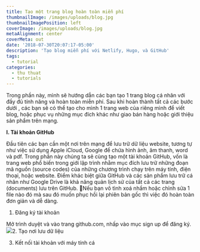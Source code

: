 ```yaml
---
title: Tạo một trang blog hoàn toàn miễn phí
thumbnailImage: /images/uploads/blog.jpg
thumbnailImagePosition: left
coverImage: /images/uploads/blog.jpg
metaAlignment: center
coverMeta: out
date: '2018-07-30T20:07:17-05:00'
description: 'Tạo blog miễn phí với Netlify, Hugo, và GitHub'
tags:
  - tutorial
categories:
  - thu thuat
  - tutorials
---
```

Trong phần này, mình sẽ hướng dẫn các bạn tạo 1 trang blog cá nhân với đầy đủ tính năng và hoàn toàn miễn phí. Sau khi hoàn thành tất cả các bước dưới , các bạn sẽ có thể tạo cho mình 1 trang web của riêng mình để viết blog, hoặc phục vụ những mục đích khác như giao bán hàng hoặc giới thiệu sản phẩm trên mạng.

**I. Tài khoản GitHub**

Đầu tiên các bạn cần một nơi trên mạng để lưu trữ dữ liệu website, tương tự như việc sử dụng Apple iCloud, Google để chứa hình ảnh, âm thanh, word và pdf. Trong phần này chúng ta sẽ cùng tạo một tài khoản GitHub, vốn là trang web phổ biến trong giới lập trình nhằm mục đích lưu trữ những đoạn mã nguồn (source codes) của những chương trình chạy trên máy tính, điện thoại, hoặc website. Điểm khác biệt giữa GitHub và các sản phẩm lưu trữ cá nhân như Google Drive là khả năng quản  lịch sử của tất cả các trang (documents) lưu trên GitHub. Nếu bạn vô tình xoá nhầm hoặc chỉnh sửa 1 file nào đó mà sau đó muốn phục hồi lại phiên bản gốc thì việc đó hoàn toàn đơn giản và dễ dàng.

1. Đăng ký tài khoản

Mở trình duyệt và vào trang github.com, nhấp vào mục sign up để đăng ký.
![](/images/uploads/github1.png)2. Tạo nơi lưu dữ liệu

3. Kết nối tài khoản với máy tính cá
